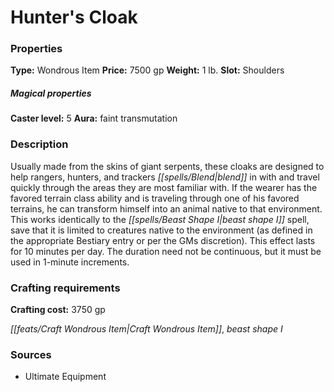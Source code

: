 ﻿---
Title: "Hunter's Cloak"
Type: "Wondrous Item"
Price: "7500 gp"
Weight: "1 lb."
Slot: "Shoulders"
Caster level: "5"
Aura: "faint transmutation"
Description: |
  "Usually made from the skins of giant serpents, these cloaks are designed to help rangers, hunters, and trackers blend in with and travel quickly through the areas they are most familiar with. If the wearer has the favored terrain class ability and is traveling through one of his favored terrains, he can transform himself into an animal native to that environment. This works identically to the _beast shape I_ spell, save that it is limited to creatures native to the environment (as defined in the appropriate _Bestiary_ entry or per the GMs discretion). This effect lasts for 10 minutes per day. The duration need not be continuous, but it must be used in 1-minute increments."
Crafting cost: "3750 gp"
Sources: "['Ultimate Equipment']"
---

# Hunter's Cloak

### Properties

**Type:** Wondrous Item **Price:** 7500 gp **Weight:** 1 lb. **Slot:** Shoulders

##### Magical properties

**Caster level:** 5 **Aura:** faint transmutation

### Description

Usually made from the skins of giant serpents, these cloaks are designed to help rangers, hunters, and trackers _[[spells/Blend|blend]]_ in with and travel quickly through the areas they are most familiar with. If the wearer has the favored terrain class ability and is traveling through one of his favored terrains, he can transform himself into an animal native to that environment. This works identically to the _[[spells/Beast Shape I|beast shape I]]_ spell, save that it is limited to creatures native to the environment (as defined in the appropriate Bestiary entry or per the GMs discretion). This effect lasts for 10 minutes per day. The duration need not be continuous, but it must be used in 1-minute increments.

### Crafting requirements

**Crafting cost:** 3750 gp

_[[feats/Craft Wondrous Item|Craft Wondrous Item]]_, _beast shape I_

### Sources

* Ultimate Equipment
